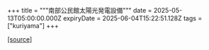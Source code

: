 +++
title = """南部公民館太陽光発電設備"""
date = 2025-05-13T05:00:00.000Z
expiryDate = 2025-06-04T15:22:51.128Z
tags = ["kuriyama"]
+++


[[source]](https://www.town.kuriyama.hokkaido.jp/site/-/23054.html)

